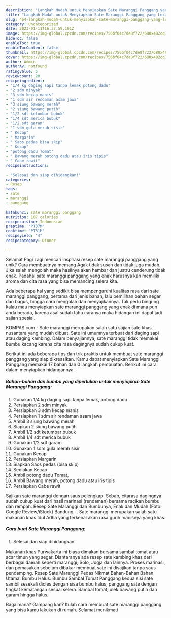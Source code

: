 ```yaml
---
description: "Langkah Mudah untuk Menyiapkan Sate Maranggi Panggang yang Lezat, Lezat"
title: "Langkah Mudah untuk Menyiapkan Sate Maranggi Panggang yang Lezat, Lezat"
slug: 464-langkah-mudah-untuk-menyiapkan-sate-maranggi-panggang-yang-lezat-lezat
category: Uncategorized
date: 2023-01-11T16:37:59.191Z
image: https://img-global.cpcdn.com/recipes/756bf04c7de8f722/680x482cq70/sate-maranggi-panggang-foto-resep-utama.jpg
hideToc: false
enableToc: true
enableTocContent: false
thumbnail: https://img-global.cpcdn.com/recipes/756bf04c7de8f722/680x482cq70/sate-maranggi-panggang-foto-resep-utama.jpg
cover: https://img-global.cpcdn.com/recipes/756bf04c7de8f722/680x482cq70/sate-maranggi-panggang-foto-resep-utama.jpg
author: Admin
authorAv: notfound
ratingvalue: 5
reviewcount: 20
recipeingredient:
- "1/4 kg daging sapi tanpa lemak potong dadu"
- "2 sdm minyak"
- "3 sdm kecap manis"
- "1 sdm air rendaman asam jawa"
- "3 siung bawang merah"
- "2 siung bawang putih"
- "1/2 sdt ketumbar bubuk"
- "1/4 sdt merica bubuk"
- "1/2 sdt garam"
- "1 sdm gula merah sisir"
- " Kecap"
- " Margarin"
- " Saos pedas bisa skip"
- " Kecap"
- "potong dadu Tomat"
- " Bawang merah potong dadu atau iris tipis"
- " Cabe rawit"
recipeinstructions:

- "Selesai dan siap dihidangkan!"
categories:
- Resep
tags:
- sate
- maranggi
- panggang

katakunci: sate maranggi panggang 
nutrition: 107 calories
recipecuisine: Indonesian
preptime: "PT37M"
cooktime: "PT31M"
recipeyield: "4"
recipecategory: Dinner

---
```



Selamat Pagi Lagi mencari inspirasi resep sate maranggi panggang yang unik? Cara membuatnya memang Agak tidak susah dan tidak juga mudah. Jika salah mengolah maka hasilnya akan hambar dan justru cenderung tidak enak. Padahal sate maranggi panggang yang enak harusnya kan memiliki aroma dan cita rasa yang bisa memancing selera kita.


Ada beberapa hal yang sedikit bisa mempengaruhi kualitas rasa dari sate maranggi panggang, pertama dari jenis bahan, lalu pemilihan bahan segar dan bagus, hingga cara mengolah dan menyajikannya. Tak perlu bingung kalau mau menyiapkan sate maranggi panggang yang enak di mana pun anda berada, karena asal sudah tahu caranya maka hidangan ini dapat jadi sajian spesial.

KOMPAS.com - Sate maranggi merupakan salah satu sajian sate khas nusantara yang mudah dibuat. Sate ini umumnya terbuat dari daging sapi atau daging kambing. Dalam penyajiannya, sate maranggi tidak memakai bumbu kacang karena cita rasa dagingnya sudah cukup kuat.


Berikut ini ada beberapa tips dan trik praktis untuk membuat sate maranggi panggang yang siap dikreasikan. Kamu dapat menyiapkan Sate Maranggi Panggang memakai 17 bahan dan 0 langkah pembuatan. Berikut ini cara dalam menyiapkan hidangannya.

<!--inarticleads1-->

##### Bahan-bahan dan bumbu yang diperlukan untuk menyiapkan Sate Maranggi Panggang:

1. Gunakan 1/4 kg daging sapi tanpa lemak, potong dadu
1. Persiapkan 2 sdm minyak
1. Persiapkan 3 sdm kecap manis
1. Persiapkan 1 sdm air rendaman asam jawa
1. Ambil 3 siung bawang merah
1. Siapkan 2 siung bawang putih
1. Ambil 1/2 sdt ketumbar bubuk
1. Ambil 1/4 sdt merica bubuk
1. Gunakan 1/2 sdt garam
1. Gunakan 1 sdm gula merah sisir
1. Gunakan  Kecap
1. Persiapkan  Margarin
1. Siapkan  Saos pedas (bisa skip)
1. Sediakan  Kecap
1. Ambil potong dadu Tomat,
1. Ambil  Bawang merah, potong dadu atau iris tipis
1. Persiapkan  Cabe rawit


Sajikan sate maranggi dengan saus pelengkap. Sebab, citarasa dagingnya sudah cukup kuat dari hasil marinasi (rendaman) bersama racikan bumbu dan rempah. Resep Sate Maranggi dan Bumbunya, Enak dan Mudah (Foto: Google Review/iStock) Bandung -. Sate maranggi merupakan salah satu makanan khas Idul Adha yang terkenal akan rasa gurih manisnya yang khas. 

<!--inarticleads2-->

##### Cara buat Sate Maranggi Panggang:


1. Selesai dan siap dihidangkan!

Makanan khas Purwakarta ini biasa dimakan bersama sambal tomat atau acar timun yang segar. Diantaranya ada resep sate kambing khas dari berbagai daerah seperti maranggi, Solo, Jogja dan lainnya. Proses marinasi, dan pemasakan sebelum dibakar membuat sate ini disajikan tanpa saus pendamping. Resep Sate Maranggi Pedas Nikmat Bahan-Bahan Bahan Utama: Bumbu Halus: Bumbu Sambal Tomat Panggang kedua sisi sate sambil sesekali dioles dengan sisa bumbu halus, panggang sate dengan tingkat kematangan sesuai selera. Sambal tomat, ulek bawang putih dan garam hingga halus. 

Bagaimana? Gampang kan? Itulah cara membuat sate maranggi panggang yang bisa kamu lakukan di rumah. Selamat menikmati

